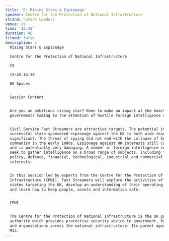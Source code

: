 ```yaml
---
title: 'E: Rising Stars & Espionage'
speaker: Centre for the Protection of National Infrastructure
strand: Future Leaders
venue: C9
time: '13:45'
duration: 45
filmed: false
description: >
  Rising Stars & Espionage

  Centre for the Protection of National Infrastructure

  C9

  13:45-14:30

  60 Spaces


  Session Content


  Are you an ambitious rising star? Keen to make an impact at the heart of
  government? Coming to the attention of hostile foreign intelligence services?


  Civil Service Fast Streamers are attractive targets. The potential impact of
  successful state-sponsored espionage against the UK is both wide reaching and
  significant. The threat of spying did not end with the collapse of Soviet
  communism in the early 1990s. Espionage against UK interests still continues
  and is potentially very damaging. A number of foreign intelligence services
  seek to gather intelligence on a broad range of subjects, including foreign
  policy, defence, financial, technological, industrial and commercial
  interests.


  In this session led by experts from the Centre for the Protection of National
  Infrastructure (CPNI), Fast Streamers will explore the activities of foreign
  states targeting the UK, develop an understanding of their operating methods,
  and learn how to keep people, assets and information safe. 


  CPNI


  The Centre for the Protection of National Infrastructure is the UK government
  authority which provides protective security advice to government, businesses
  and organisations across the national infrastructure. Its parent agency is
  MI5.
---
```


